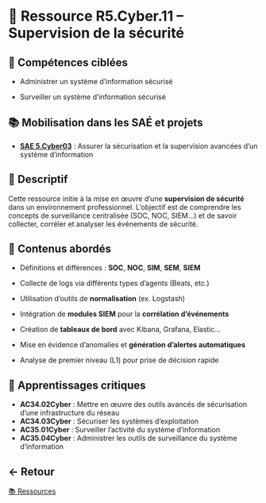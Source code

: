 # 📘 Ressource R5.Cyber.11 – Supervision de la sécurité

## 🎯 Compétences ciblées

- Administrer un système d’information sécurisé

- Surveiller un système d’information sécurisé

## 📚 Mobilisation dans les SAÉ et projets

- **[SAE 5.Cyber03](https://github.com/ThomasRubio/Portfolio/blob/main/SAE/SAE_5.Cyber.03/README.md)** : Assurer la sécurisation et la supervision avancées d’un système d’information

## 📝 Descriptif

Cette ressource initie à la mise en œuvre d’une **supervision de sécurité** dans un environnement professionnel.
L’objectif est de comprendre les concepts de surveillance centralisée (SOC, NOC, SIEM...) et de savoir collecter, corréler et analyser les événements de sécurité.

## 📖 Contenus abordés

- Définitions et différences : **SOC**, **NOC**, **SIM**, **SEM**, **SIEM**

- Collecte de logs via différents types d’agents (Beats, etc.)

- Utilisation d’outils de **normalisation** (ex. Logstash)

- Intégration de **modules SIEM** pour la **corrélation d’événements**

- Création de **tableaux de bord** avec Kibana, Grafana, Elastic...

- Mise en évidence d’anomalies et **génération d’alertes automatiques**

- Analyse de premier niveau (L1) pour prise de décision rapide

## 🧠 Apprentissages critiques

- **AC34.02Cyber** : Mettre en œuvre des outils avancés de sécurisation d’une infrastructure du réseau
- **AC34.03Cyber** : Sécuriser les systèmes d’exploitation
- **AC35.01Cyber** : Surveiller l’activité du système d’information
- **AC35.04Cyber** : Administrer les outils de surveillance du système d’information

## ← Retour

[📚 Ressources](https://github.com/ThomasRubio/Portfolio/blob/main/RESSOURCES/README.md)

